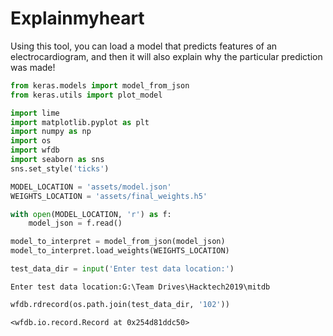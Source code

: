 
# Explainmyheart
Using this tool, you can load a model that predicts features of an electrocardiogram, and then it will also explain why the particular prediction was made!


```python
from keras.models import model_from_json
from keras.utils import plot_model

import lime
import matplotlib.pyplot as plt
import numpy as np
import os
import wfdb
import seaborn as sns
sns.set_style('ticks')
```


```python
MODEL_LOCATION = 'assets/model.json'
WEIGHTS_LOCATION = 'assets/final_weights.h5'

with open(MODEL_LOCATION, 'r') as f:
    model_json = f.read()

model_to_interpret = model_from_json(model_json)
model_to_interpret.load_weights(WEIGHTS_LOCATION)
```


```python
test_data_dir = input('Enter test data location:')
```

    Enter test data location:G:\Team Drives\Hacktech2019\mitdb
    


```python
wfdb.rdrecord(os.path.join(test_data_dir, '102'))
```




    <wfdb.io.record.Record at 0x254d81ddc50>


